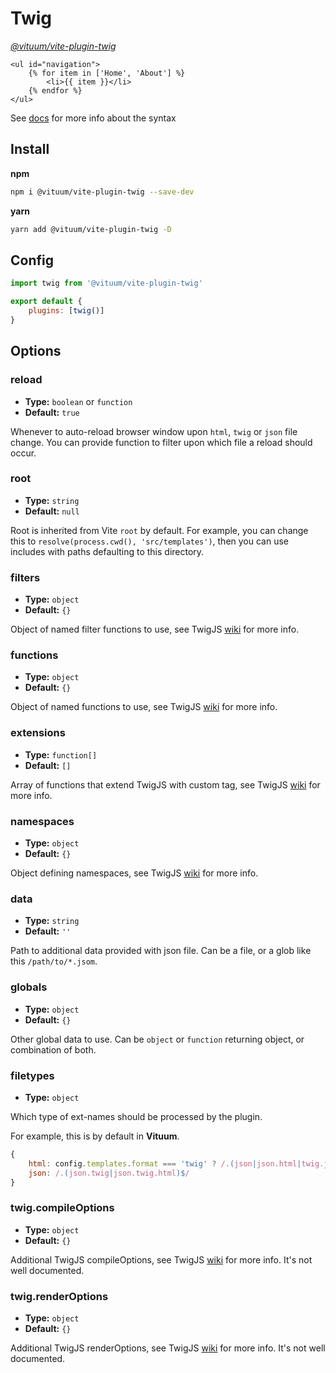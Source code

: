 # Twig
_[@vituum/vite-plugin-twig](https://github.com/vituum/vite-plugin-twig)_

```twig
<ul id="navigation">
    {% for item in ['Home', 'About'] %}
        <li>{{ item }}</li>
    {% endfor %}
</ul>
```

See [docs](https://twig.symfony.com/doc/3.x/) for more info about the syntax

## Install
**npm**
```bash
npm i @vituum/vite-plugin-twig --save-dev
```
**yarn**
```bash
yarn add @vituum/vite-plugin-twig -D
```

## Config
```javascript
import twig from '@vituum/vite-plugin-twig'

export default {
    plugins: [twig()]
}
```

## Options

### reload
- **Type:** `boolean` or `function`
- **Default:** `true`

Whenever to auto-reload browser window upon `html`, `twig` or `json` file change. You can provide function to filter upon which file a reload should occur.

### root
- **Type:** `string`
- **Default:** `null`

Root is inherited from Vite `root` by default. For example, you can change this to `resolve(process.cwd(), 'src/templates')`, then you can use includes with paths defaulting to this directory.

### filters
- **Type:** `object`
- **Default:** `{}`

Object of named filter functions to use, see TwigJS [wiki](https://github.com/twigjs/twig.js/wiki/Extending-twig.js#filters) for more info.

### functions
- **Type:** `object`
- **Default:** `{}`

Object of named functions to use, see TwigJS [wiki](https://github.com/twigjs/twig.js/wiki/Extending-twig.js#functions) for more info.

### extensions
- **Type:** `function[]`
- **Default:** `[]`

Array of functions that extend TwigJS with custom tag, see TwigJS [wiki](https://github.com/twigjs/twig.js/wiki/Extending-twig.js-With-Custom-Tags) for more info.

### namespaces
- **Type:** `object`
- **Default:** `{}`

Object defining namespaces, see TwigJS [wiki](https://github.com/twigjs/twig.js/wiki#namespaces) for more info.

### data
- **Type:** `string`
- **Default:** `''`

Path to additional data provided with json file. Can be a file, or a glob like this `/path/to/*.jsom`.

### globals
- **Type:** `object`
- **Default:** `{}`

Other global data to use. Can be `object` or `function` returning object, or combination of both.

### filetypes
- **Type:** `object`

Which type of ext-names should be processed by the plugin.

For example, this is by default in **Vituum**.
```javascript
{
    html: config.templates.format === 'twig' ? /.(json|json.html|twig.json|twig.json.html|twig|twig.html)$/ : /.(twig.json|twig.json.html|twig|twig.html)$/,
    json: /.(json.twig|json.twig.html)$/
}
```

### twig.compileOptions
- **Type:** `object`
- **Default:** `{}`

Additional TwigJS compileOptions, see TwigJS [wiki](https://github.com/twigjs/twig.js/wiki) for more info. It's not well documented.

### twig.renderOptions
- **Type:** `object`
- **Default:** `{}`

Additional TwigJS renderOptions, see TwigJS [wiki](https://github.com/twigjs/twig.js/wiki) for more info. It's not well documented.
